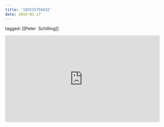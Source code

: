 ```yaml
---
title: '183515759432'
date: 2019-03-17
---
```

tagged: [[Peter  Schilling]]
<iframe allow="accelerometer; autoplay; clipboard-write; encrypted-media; gyroscope; picture-in-picture" allowfullscreen="" frameborder="0" height="281" id="youtube_iframe" src="https://www.youtube.com/embed/4c3aIO4h5JI?feature=oembed&amp;enablejsapi=1&amp;origin=https://safe.txmblr.com&amp;wmode=opaque" width="500"></iframe>